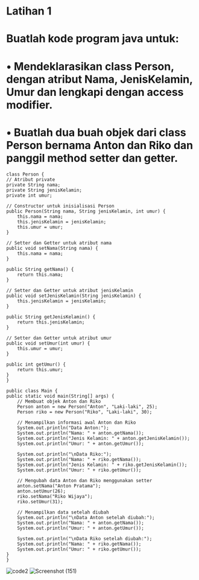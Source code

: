 # Latihan 1

# Buatlah kode program java untuk:
# • Mendeklarasikan class Person, dengan atribut Nama, JenisKelamin, Umur dan lengkapi dengan access modifier.

# • Buatlah dua buah objek dari class Person bernama Anton dan Riko dan panggil method setter dan getter.











    class Person {
    // Atribut private
    private String nama;
    private String jenisKelamin;
    private int umur;
    
    // Constructor untuk inisialisasi Person
    public Person(String nama, String jenisKelamin, int umur) {
        this.nama = nama;
        this.jenisKelamin = jenisKelamin;
        this.umur = umur;
    }

    // Setter dan Getter untuk atribut nama
    public void setNama(String nama) {
        this.nama = nama;
    }

    public String getNama() {
        return this.nama;
    }

    // Setter dan Getter untuk atribut jenisKelamin
    public void setJenisKelamin(String jenisKelamin) {
        this.jenisKelamin = jenisKelamin;
    }

    public String getJenisKelamin() {
        return this.jenisKelamin;
    }

    // Setter dan Getter untuk atribut umur
    public void setUmur(int umur) {
        this.umur = umur;
    }

    public int getUmur() {
        return this.umur;
    }
    }

    public class Main {
    public static void main(String[] args) {
        // Membuat objek Anton dan Riko
        Person anton = new Person("Anton", "Laki-laki", 25);
        Person riko = new Person("Riko", "Laki-laki", 30);

        // Menampilkan informasi awal Anton dan Riko
        System.out.println("Data Anton:");
        System.out.println("Nama: " + anton.getNama());
        System.out.println("Jenis Kelamin: " + anton.getJenisKelamin());
        System.out.println("Umur: " + anton.getUmur());

        System.out.println("\nData Riko:");
        System.out.println("Nama: " + riko.getNama());
        System.out.println("Jenis Kelamin: " + riko.getJenisKelamin());
        System.out.println("Umur: " + riko.getUmur());

        // Mengubah data Anton dan Riko menggunakan setter
        anton.setNama("Anton Pratama");
        anton.setUmur(26);
        riko.setNama("Riko Wijaya");
        riko.setUmur(31);

        // Menampilkan data setelah diubah
        System.out.println("\nData Anton setelah diubah:");
        System.out.println("Nama: " + anton.getNama());
        System.out.println("Umur: " + anton.getUmur());

        System.out.println("\nData Riko setelah diubah:");
        System.out.println("Nama: " + riko.getNama());
        System.out.println("Umur: " + riko.getUmur());
    }
    }

![code2](https://github.com/user-attachments/assets/3107f861-e734-4d6a-aa38-5821d98d1948)
![Screenshot (151)](https://github.com/user-attachments/assets/a7327cd3-6772-489c-ac77-bfcccec6e620)



